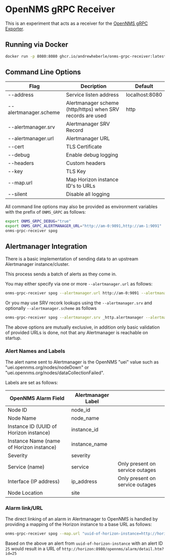 # OpenNMS gRPC Receiver

This is an experiment that acts as a receiver for the [OpenNMS gRPC Exporter](https://docs.opennms.com/horizon/33/operation/deep-dive/grpc-exporter/grpc-exporter.html).

## Running via Docker

```sh
docker run -p 8080:8080 ghcr.io/andrewheberle/onms-grpc-receiver:latest --alertmanager.url http://am:9092
```

## Command Line Options

| Flag                  | Decription                                                 | Default        |
|-----------------------|------------------------------------------------------------|----------------|
| --address             | Service listen address                                     | localhost:8080 |
| --alertmanager.scheme | Alertmanager scheme (http/https) when SRV records are used | http           |
| --alertmanager.srv    | Alertmanager SRV Record                                    |                |
| --alertmanager.url    | Alertmanager URL                                           |                |
| --cert                | TLS Certificate                                            |                |
| --debug               | Enable debug logging                                       |                |
| --headers             | Custom headers                                             |                |
| --key                 | TLS Key                                                    |                |
| --map.url             | Map Horizon instance ID's to URLs                          |                |
| --silent              | Disable all logging                                        |                |

All command line options may also be provided as environment variables with the prefix of `ONMS_GRPC` as follows:

```sh
export ONMS_GRPC_DEBUG="true"
export ONMS_GRPC_ALERTMANAGER_URL="http://am-0:9091,http://am-1:9091"
onms-grpc-receiver spog
```

## Alertmanager Integration

There is a basic implementation of sending data to an upstream Alertmanager instance/cluster.

This process sends a batch of alerts as they come in.

You may either specify via one or more `--alertmanager.url` as follows:

```sh
onms-grpc-receiver spog --alertmanager.url http://am-0:9091 --alertmanager.url http://am-1:9091 
```

Or you may use SRV recork lookups using the `--alertmanager.srv` and optionally `--alertmanager.scheme` as follows

```sh
onms-grpc-receiver spog --alertmanager.srv _http.alertmanager --alertmanager.scheme http
```

The above options are mutually exclusive, in addition only basic validation of provided URLs is done, not that any Alertmanager is reachable on startup.

### Alert Names and Labels

The alert name sent to Alertmanager is the OpenNMS "uei" value such as "uei.opennms.org/nodes/nodeDown" or "uei.opennms.org/nodes/dataCollectionFailed".

Labels are set as follows:

| OpenNMS Alarm Field                      | Alertmanager Label |                                 |
|------------------------------------------|--------------------|---------------------------------|
| Node ID                                  | node_id            |                                 |
| Node Name                                | node_name          |                                 |
| Instance ID (UUID of Horizon instance)   | instance_id        |                                 |
| Instance Name (name of Horizon instance) | instance_name      |                                 |
| Severity                                 | severity           |                                 |
| Service (name)                           | service            | Only present on service outages |
| Interface (IP address)                   | ip_address         | Only present on service outages |
| Node Location                            | site               |                                 |

### Alarm link/URL

The direct linking of an alarm in Alertmanager to OpenNMS is handled by providing a mapping of the Horizon instance to a base URL as follows:

```sh
onms-grpc-receiver spog --map.url "uuid-of-horizon-instance=http://horizon:8980/opennms/"
```

Based on the above an alert from `uuid-of-horizon-instance` with an alert ID `25` would result in a URL of `http://horizon:8980/opennms/alarm/detail.htm?id=25`


